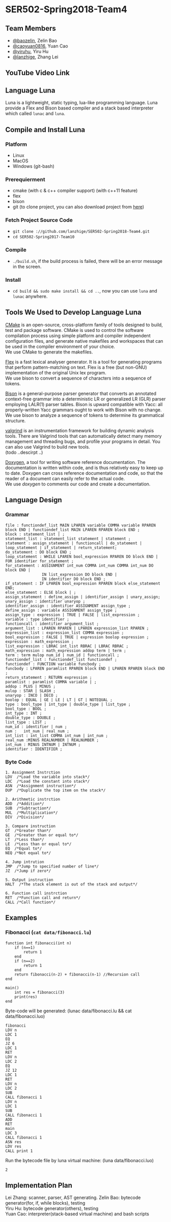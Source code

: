 # SER502-Spring2018-Team4

## Team Members
- [@baozelin](https://github.com/caoyuan0816), Zelin Bao
- [@caoyuan0816](https://github.com/yiruhu), Yuan Cao
- [@yiruhu](https://github.com/lanzhige), Yiru Hu 
- [@lanzhige](https://github.com/baozelin), Zhang Lei

## YouTube Video Link

## Language Luna
Luna is a lightweight, static typing, lua-like programming language. Luna provide a Flex and Bison based compiler and a stack based interpreter which called `lunac` and `luna`.

## Compile and Install Luna
### Platform
- Linux
- MacOS
- Windows (git-bash)

### Prerequierment
- cmake (with c & c++ compiler support) (with c++11 feature)
- flex
- bison
- git (to clone project, you can also download project from [here](https://github.com/lanzhige/SER502-Spring2018-Team4/archive/master.zip))

### Fetch Project Source Code
- `git clone ://github.com/lanzhige/SER502-Spring2018-Team4.git`
- `cd SER502-Spring2017-Team10`

### Compile
- `./build.sh`, if the build process is failed, there will be an error message in the screen.

### Install
- `cd build && sudo make install && cd ..`, now you can use `luna` and `lunac` anywhere.

## Tools We Used to Develop Language Luna
[CMake](https://cmake.org/)  is an open-source, cross-platform family of tools designed to build, test and package software. CMake is used to control the software compilation process using simple platform and compiler independent configuration files, and generate native makefiles and workspaces that can be used in the compiler environment of your choice.<br />
We use CMake to generate the makefiles.

[Flex](https://www.gnu.org/software/flex/ ) is a fast lexical analyser generator. It is a tool for generating programs that perform pattern-matching on text. Flex is a free (but non-GNU) implementation of the original Unix lex program.<br />
We use bison to  convert a sequence of characters into a sequence of tokens.

[Bison](https://www.gnu.org/software/bison/) is a general-purpose parser generator that converts an annotated context-free grammar into a deterministic LR or generalized LR (GLR) parser employing LALR(1) parser tables. Bison is upward compatible with Yacc: all properly-written Yacc grammars ought to work with Bison with no change. <br />
We use bison to  analyze a sequence of tokens to determine its grammatical structure.

[valgrind](http://valgrind.org/) is an instrumentation framework for building dynamic analysis tools. There are Valgrind tools that can automatically detect many memory management and threading bugs, and profile your programs in detail. You can also use Valgrind to build new tools. <br />
(todo ..descirpt ..)

[Doxygen](https://en.wikipedia.org/wiki/Doxygen), a tool for writing software reference documentation. The documentation is written within code, and is thus relatively easy to keep up to date. Doxygen can cross reference documentation and code, so that the reader of a document can easily refer to the actual code. <br />
We use _doxygen_ to comments our code and create a documentation.

## Language Design
### Grammar 
```
file : functiondef_list MAIN LPAREN variable COMMA variable RPAREN block END | functiondef_list MAIN LPAREN RPAREN block END ;
block : statement_list | ;
statement_list : statement_list statement | statement ;
statement : assign_statement | functioncall | do_statement | loop_statement | if_statement | return_statement;
do_statement : DO block END ;
loop_statement : WHILE LPAREN bool_expression RPAREN DO block END | FOR identifier for_statement ;
for_statement : ASSIGNMENT int_num COMMA int_num COMMA int_num DO block END |
                IN list_expression DO block END |
                IN identifier DO block END ;
if_statement : IF LPAREN bool_expression RPAREN block else_statement END;
else_statement : ELSE block | ;
assign_statement : define_assign | identifier_assign | unary_assign;
unary_assign : identifier unaryop ;
identifier_assign : identifier ASSIGNMENT assign_type ;
define_assign : variable ASSIGNMENT assign_type ;
assign_type : expression | TRUE | FALSE | list_expression ;
variable : type identifier ;
functioncall : identifier argument_list ;
argument_list : LPAREN RPAREN | LPAREN expression_list RPAREN ;
expression_list : expression_list COMMA expression ;
bool_expression : FALSE | TRUE | expression boolop expression ;
expression : math_expression ;
list_expression : LBRAC int_list RBRAC | LBRAC RBRAC ;
math_expression : math_expression addop term | term ;
term : term mulop num_id | num_id | functioncall ;
functiondef_list : functiondef_list functiondef ;
functiondef : FUNCTION variable funcbody ;
funcbody : LPAREN paramlist RPAREN block END | LPAREN RPAREN block END ;
return_statement : RETURN expression ;
paramlist : paramlist COMMA variable | ;
addop : PLUS | MINUS ; 
mulop : STAR | SLASH ;
unaryop : INCO | DECO ;
boolop : EQUAL | GE | LE | LT | GT | NOTEQUAL ;
type : bool_type | int_type | double_type | list_type ;
bool_type : BOOL ;
int_type : INT ;
double_type : DOUBLE ;
list_type : LIST ;
num_id : identifier | num ;
num :   int_num | real_num ;
int_list : int_list COMMA int_num | int_num ;
real_num :MINUS REALNUMBER | REALNUMBER ;
int_num : MINUS INTNUM | INTNUM ;
identifier : IDENTIFIER ;
```
### Byte Code
```
1. Assignment Instrction 
LDV  /*Load the variable into stack*/
LDC  /*Load the constant into stack*/
ASN  /*Assignment instruction*/
DUP  /*Duplicate the top item on the stack*/

2. Arithmetic instrction  
ADD  /*Addition*/
SUB  /*Subtraction*/
MUL  /*Multiplication*/
DIV  /*Division*/

3. Compare instruction
GT  /*Greater than*/
GE  /*Greater than or equal to*/
LT  /*Less than*/
LE  /*Less than or equal to*/
EQ  /*Equal to*/
NEQ /*Not equal to*/

4. Jump intrution
JMP  /*Jump to specified number of line*/
JZ  /*Jump if zero*/

5. Output instruction
HALT  /*The stack element is out of the stack and output*/

6. Function call instrction
RET  /*Function call and return*/
CALL /*Call function*/

```

## Examples
### Fibonacci (`cat data/fibonacci.lu`)
```
function int fibonacci(int n)
    if (n==1)
        return 1
    end
    if (n==2)
        return 1
    end
    return fibonacci(n-2) + fibonacci(n-1) //Recursion call
end

main()
    int res = fibonacci(3)
    print(res)
end
```
Byte-code will be generated: (lunac data/fibonacci.lu && cat data/fibonacci.luo)
```
fibonacci
LDV n
LDC 1
EQ
JZ 6
LDC 1
RET
LDV n
LDC 2
EQ
JZ 12
LDC 1
RET
LDV n
LDC 2
SUB
CALL fibonacci 1
LDV n
LDC 1
SUB
CALL fibonacci 1
ADD
RET
main
LDC 3
CALL fibonacci 1
ASN res
LDV res
CALL print 1
```
Run the bytecode file by luna virtual machine: (luna data/fibonacci.luo)
```
2
```

## Implementation Plan
Lei Zhang: scanner, parser, AST generating.
Zelin Bao: bytecode generator(for, if, while blocks), testing<br />
Yiru Hu: bytecode generator(others), testing<br />
Yuan Cao: interpreter(stack-based virtual machine) and bash scripts<br />

